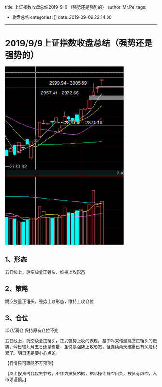 title: 上证指数收盘总结2019-9-9 （强势还是强势的）
author: Mr.Pei
tags:

  - 收盘总结
categories: []
date: 2019-09-09 22:14:00
---
# 2019/9/9上证指数收盘总结（强势还是强势的）
![](https://github.com/Soros1990/markDownImages/blob/master/20190909220801.png?raw=true)

## 1、形态

五日线上，跳空放量正锤头，维持上攻形态
## 2、策略
跳空放量正锤头，强势上攻形态，维持上攻仓位
## 3、仓位
半仓/满仓 保持原有仓位不变

五日线上，跳空放量正锤头，正式强势上攻的表现。基于昨天缩量跳空正锤头的走势，今日较九月五日还是缩量，虽说是强势上攻形态，但连续两天缩量已有风险积累了。明日还是要小心点的。

【行情只可跟随不可预测】

【以上投资内容仅供参考，不作为投资依据，据此操作风险自负，投资有风险，入市须谨慎。】